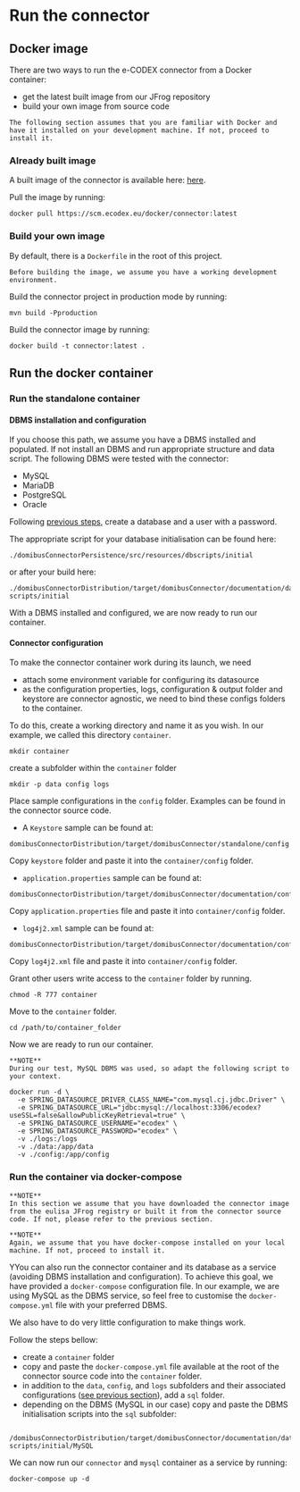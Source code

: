 # Run the connector

## Docker image

There are two ways to run the e-CODEX connector from a Docker container:

* get the latest built image from our JFrog repository
* build your own image from source code

```
The following section assumes that you are familiar with Docker and have it installed on your development machine. If not, proceed to install it.
```

### Already built image

A built image of the connector is available here: [here](https://scm.ecodex.eu/docker/connector:latest).

Pull the image by running:

```shell
docker pull https://scm.ecodex.eu/docker/connector:latest
```

### Build your own image

By default, there is a ```Dockerfile``` in the root of this project.

```Before building the image, we assume you have a working development environment.```

Build the connector project in production mode by running:

```shell
mvn build -Pproduction
```

Build the connector image by running:

```shell
docker build -t connector:latest .
```

## Run the docker container
### Run the standalone container
#### DBMS installation and configuration
If you choose this path, we assume you have a DBMS installed and populated. If not install an DBMS and run appropriate
structure and data script. The following DBMS were tested with the connector:

* MySQL
* MariaDB
* PostgreSQL
* Oracle

Following [previous steps](#docker-image), create a database and a user with a password.

The appropriate script for your database initialisation can be found here:

```
./domibusConnectorPersistence/src/resources/dbscripts/initial
```

or after your build here:

```
./domibusConnectorDistribution/target/domibusConnector/documentation/database-scripts/initial
```

With a DBMS installed and configured, we are now ready to run our container.

#### Connector configuration
To make the connector container work during its launch, we need

* attach some environment variable for configuring its datasource
* as the configuration properties, logs, configuration & output folder and keystore are connector agnostic, we need to bind these configs folders to the container.

To do this, create a working directory and name it as you wish. In our example, we called this directory `container`.

```shell
mkdir container
```

create a subfolder within the `container` folder

```shell
mkdir -p data config logs
```

Place sample configurations in the `config` folder. Examples can be found in the connector source code.

* A `Keystore` sample can be found at:

```
domibusConnectorDistribution/target/domibusConnector/standalone/config
```
Copy `keystore` folder and paste it into the `container/config` folder.

* `application.properties` sample can be found at:

```
domibusConnectorDistribution/target/domibusConnector/documentation/config/prpoperties
```
Copy `application.properties` file and paste it into `container/config` folder.

* `log4j2.xml` sample can be found at:

```
domibusConnectorDistribution/target/domibusConnector/documentation/config/prpoperties
```
Copy `log4j2.xml` file and paste it into `container/config` folder.

Grant other users write access to the `container` folder by running.

```shell
chmod -R 777 container
```

Move to the `container` folder.

```shell
cd /path/to/container_folder
```

Now we are ready to run our container.

```
**NOTE**
During our test, MySQL DBMS was used, so adapt the following script to your context.
```

```shell
docker run -d \
  -e SPRING_DATASOURCE_DRIVER_CLASS_NAME="com.mysql.cj.jdbc.Driver" \
  -e SPRING_DATASOURCE_URL="jdbc:mysql://localhost:3306/ecodex?useSSL=false&allowPublicKeyRetrieval=true" \
  -e SPRING_DATASOURCE_USERNAME="ecodex" \
  -e SPRING_DATASOURCE_PASSWORD="ecodex" \
  -v ./logs:/logs
  -v ./data:/app/data
  -v ./config:/app/config
```

### Run the container via docker-compose
```
**NOTE**
In this section we assume that you have downloaded the connector image from the eulisa JFrog registry or built it from the connector source code. If not, please refer to the previous section.
```

```
**NOTE**
Again, we assume that you have docker-compose installed on your local machine. If not, proceed to install it. 
```

YYou can also run the connector container and its database as a service (avoiding DBMS installation and configuration).
To achieve this goal, we have provided a `docker-compose` configuration file. In our example, we are using MySQL as the DBMS service, so feel free to customise the `docker-compose.yml` file with your preferred DBMS.

We also have to do very little configuration to make things work.

Follow the steps bellow:
* create a `container` folder
* copy and paste the `docker-compose.yml` file available at the root of the connector source code into the `container` folder.
* in addition to the `data`, `config`, and `logs` subfolders and their associated configurations ([see previous section](#connector-configuration)), add a `sql` folder.
* depending on the DBMS (MySQL in our case) copy and paste the DBMS initialisation scripts into the `sql` subfolder:
```
  /domibusConnectorDistribution/target/domibusConnector/documentation/database-scripts/initial/MySQL
```

We can now run our `connector` and `mysql` container as a service by running:

```shell
docker-compose up -d
```
